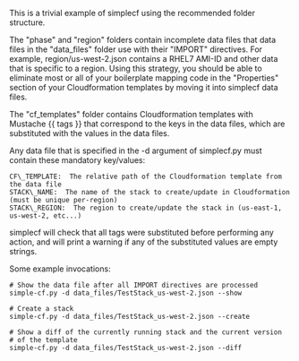 This is a trivial example of simplecf using the recommended folder structure.

The "phase" and "region" folders contain incomplete data files that data files in the "data\_files" folder use with their "IMPORT" directives.  For example, region/us-west-2.json contains a RHEL7 AMI-ID and other data that is specific to a region.  Using this strategy, you should be able to eliminate most or all of your boilerplate mapping code in the "Properties" section of your Cloudformation templates by moving it into simplecf data files.

The "cf\_templates" folder contains Cloudformation templates with Mustache {{ tags }} that correspond to the keys in the data files, which are substituted with the values in the data files.

Any data file that is specified in the -d argument of simplecf.py must contain these mandatory key/values:

```
CF\_TEMPLATE:  The relative path of the Cloudformation template from the data file
STACK\_NAME:  The name of the stack to create/update in Cloudformation (must be unique per-region)
STACK\_REGION:  The region to create/update the stack in (us-east-1, us-west-2, etc...)
```

simplecf will check that all tags were substituted before performing any action, and will print a warning if any of the substituted values are empty strings.


Some example invocations:

```
# Show the data file after all IMPORT directives are processed
simple-cf.py -d data_files/TestStack_us-west-2.json --show

# Create a stack
simple-cf.py -d data_files/TestStack_us-west-2.json --create

# Show a diff of the currently running stack and the current version
# of the template
simple-cf.py -d data_files/TestStack_us-west-2.json --diff
```

